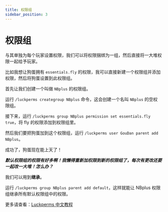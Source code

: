 ```yaml
---
title: 权限组
sidebar_position: 3
---
```


# 权限组

与其单独为每个玩家设置权限，我们可以将权限捆绑为一组，然后直接将一大堆权限一起给予玩家。

比如我想让狗蛋拥有	`essentials.fly` 的权限，我可以直接新建一个权限组并添加权限，然后将狗蛋设置到此权限组。

首先让我们创建一个叫做 `NBplus` 的权限组。

运行 `/luckperms creategroup NBplus` 命令，这会创建一个名叫 `NBplus` 的空权限组。

接下来，运行 `/luckperms group NBplus permission set essentials.fly true`，将 fly 的权限添加到权限组里。

然后我们要把狗蛋加到这个权限组，运行 `/luckperms user GouDan parent add NBplus`。

成功了，狗蛋现在能上天了！



***默认权限组的权限有好多啊！我懒得重新加权限到新的权限组了，每次有更改还要一起改一大堆！怎么办？***

我们可以用到**继承**。

运行 `/luckperms group NBplus parent add default`，这样就能让 NBplus 权限组继承所有默认权限组中的权限。

更多请查看：[Luckperms 中文教程](https://izzelaliz.gitbooks.io/luckperms-wiki/content/Usage.html)
